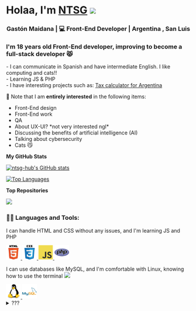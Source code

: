 <h1>Holaa, I'm <a href="https://github.com/ntsg-hub">NTSG</a> <img src="https://media.giphy.com/media/WUlplcMpOCEmTGBtBW/giphy.gif" width="60"> </h1>

<div align="center">
<h3>Gastón Maidana | 💻 Front-End Developer | Argentina , San Luis</h3>
</div>

<p align="center">
  <h3> I'm 18 years old Front-End developer, improving to become a full-stack developer 😾</h3>
</p>

<p>
  - I can communicate in Spanish and have intermediate English. I like computing and cats!! <br>
  - Learning JS & PHP <br>
  - I have interesting projects such as: <a href="https://github.com/ntsg-hub/Calculadora-De-Impuestos">Tax calculator for Argentina</a>
</p>

   
<p>💬 Note that I am <b>entirely interested</b> in the following items:</p>
<ul>
	<li>Front-End design</li>
	<li>Front-End work</li>
	<li>QA</li>
      	<li>About UX-UI? *not very interested ngl*</li>
	<li>Discussing the benefits of artificial intelligence (AI)</li>
      	<li>Talking about cybersecurity</li>
	<li>Cats 😼</li>

</ul>
  
<b>My GitHub Stats</b>

<a href="http://www.github.com/ntsg-hub"><img src="https://github-readme-stats.vercel.app/api?username=ntsg-hub&theme=dark&show_icons=true&count_private=true" alt="ntsg-hub's GitHub stats" /></a>

<a href="https://github.com/ntsg-hub" align="left"><img src="https://github-readme-stats.vercel.app/api/top-langs/?username=ntsg-hub&theme=dark&show_icons=true" alt="Top Languages" /></a>

<b>Top Repositories</b>

<a href="https://github.com/ntsg-hub/Calculadora-De-Impuestos" align="left"><img src="https://github-readme-stats.vercel.app/api/pin/?username=ntsg-hub&repo=Calculadora-De-Impuestos&theme=dark&show_icons=true" /></a>

<h3 align="left">👨‍💻 Languages and Tools:</h3>

<p>I can handle HTML and CSS without any issues, and I'm learning JS and PHP</p>
<p align="left"> </a> <a href="https://www.w3.org/html/" target="_blank" rel="noreferrer"> <img src="https://raw.githubusercontent.com/devicons/devicon/master/icons/html5/html5-original-wordmark.svg" alt="html5" width="40" height="40"/> </a> </a> <a href="https://www.w3schools.com/css/" target="_blank" rel="noreferrer"> <img src="https://raw.githubusercontent.com/devicons/devicon/master/icons/css3/css3-original-wordmark.svg" alt="css3" width="40" height="40"/> <a href="https://developer.mozilla.org/en-US/docs/Web/JavaScript" target="_blank" rel="noreferrer"> <img src="https://raw.githubusercontent.com/devicons/devicon/master/icons/javascript/javascript-original.svg" alt="javascript" width="40" height="40"/> </a> <a href="https://www.php.net" target="_blank" rel="noreferrer"> <img src="https://raw.githubusercontent.com/devicons/devicon/master/icons/php/php-original.svg" alt="php" width="40" height="40"/> </a> 
  
<p>I can use databases like MySQL, and I'm comfortable with Linux, knowing how to use the terminal <img src="https://media.giphy.com/media/WUlplcMpOCEmTGBtBW/giphy.gif" width="20"></p>

 </p> <a href="https://www.linux.org/" target="_blank" rel="noreferrer"> <img src="https://raw.githubusercontent.com/devicons/devicon/master/icons/linux/linux-original.svg" alt="linux" width="40" height="40"/> </a> <a href="https://www.mysql.com/" target="_blank" rel="noreferrer"> <img src="https://raw.githubusercontent.com/devicons/devicon/master/icons/mysql/mysql-original-wordmark.svg" alt="mysql" width="40" height="40"/> </a>


<details> 
  <summary>???</summary>
   I Wish I Was a Cat, No School, No Works, Just Meow Meow 
</details>

